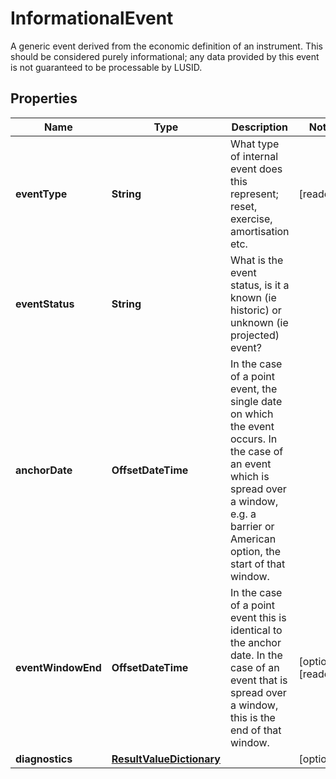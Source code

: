 

# InformationalEvent

A generic event derived from the economic definition of an instrument. This should be considered purely  informational; any data provided by this event is not guaranteed to be processable by LUSID.

## Properties

Name | Type | Description | Notes
------------ | ------------- | ------------- | -------------
**eventType** | **String** | What type of internal event does this represent; reset, exercise, amortisation etc. |  [readonly]
**eventStatus** | **String** | What is the event status, is it a known (ie historic) or unknown (ie projected) event? | 
**anchorDate** | **OffsetDateTime** | In the case of a point event, the single date on which the event occurs. In the case of an event which is  spread over a window, e.g. a barrier or American option, the start of that window. | 
**eventWindowEnd** | **OffsetDateTime** | In the case of a point event this is identical to the anchor date. In the case of an event that is spread over a window,  this is the end of that window. |  [optional] [readonly]
**diagnostics** | [**ResultValueDictionary**](ResultValueDictionary.md) |  |  [optional]



